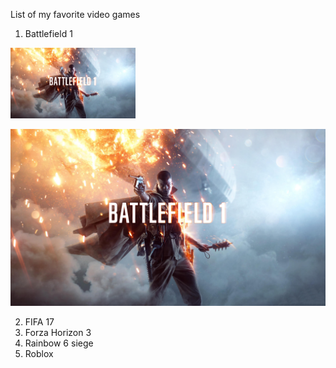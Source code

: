 List of my favorite video games
1. Battlefield 1
<img width="200" src="images/Battlefield.jpg" title="Battlefield picture" />

![Battlefield picture](images/Battlefield.jpg)

2. FIFA 17
3. Forza Horizon 3
4. Rainbow 6 siege
5. Roblox
